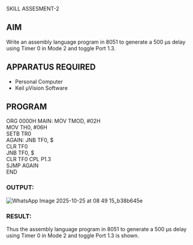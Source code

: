 SKILL ASSESMENT-2
## AIM
Write an assembly language program in 8051 to generate a 500 µs delay using Timer 0 in Mode 2 and toggle Port 1.3.

## APPARATUS REQUIRED
- Personal Computer  
- Keil µVision Software  

## PROGRAM
ORG 0000H
MAIN: 
MOV TMOD, #02H      
MOV TH0, #06H       
SETB TR0            
AGAIN:
JNB TF0, $         
CLR TF0             
JNB TF0, $          
CLR TF0
CPL P1.3           
SJMP AGAIN         
END

### OUTPUT:
![WhatsApp Image 2025-10-25 at 08 49 15_b38b645e](https://github.com/user-attachments/assets/8937ae01-b272-4df9-8b32-51be7e9f9f84)

### RESULT:
Thus the assembly language program in 8051 to generate a 500 µs delay using Timer 0 in Mode 2 and toggle Port 1.3 is shown.
